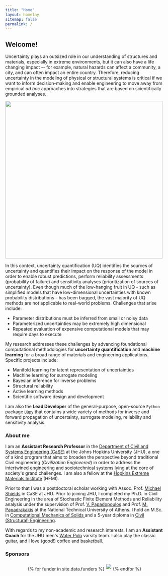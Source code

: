 ```yaml
---
title: "Home"
layout: homelay
sitemap: false
permalink: /
---
```


## Welcome!
Uncertainty plays an outsized role in our understanding of structures and materials, especially in extreme environments, but it can also have a life changing impact -- for example, natural hazards can affect a community, a city, and can often impact an entire country. Therefore, reducing uncertainty in the modeling of physical or structural systems is critical if we want to inform decision-making and enable engineering to move away from empirical <i>ad hoc</i> approaches into strategies that are based on scientifically grounded analyses.

 
<div class="container">
<div class="row">
<div class="col-md-12 col-sm-12" style="background-color:transparent" >
  <img src="{{ site.url }}{{ site.baseurl }}/images/respic/UQ.png" width="500px"/>
</div>

In this context, uncertainty quantification (UQ) identifies the sources of uncertainty and quantifies their impact on the response of the model in order to enable robust predictions, perform reliability assessments (probability of failure) and sensitivity analyses (prioritization of sources of uncertainty). Even though much of the low-hanging fruit in UQ - such as simplified models that have low-dimensional uncertainties with known probability distributions - has been bagged, the vast majority of UQ methods are not applicable to real-world problems. Challenges that arise include:

* Parameter distributions must be inferred from small or noisy data
* Parameterized uncertainties may be extremely high dimensional
* Repeated evaluation of expensive computational models that may require days to execute


My research addresses these challenges by advancing foundational computational methodologies for <strong>uncertainty quantification</strong> and <strong>machine learning</strong> for a broad range of materials and engineering applications.  Specific projects include: 

* Manifold learning for latent representation of uncertainties
* Machine learning for surrogate modeling 
* Bayesian inference for inverse problems
* Structural reliability
* Active learning methods 
* Scientific software design and development

I am also the <strong>Lead Developer</strong> of the general-purpose, open-source <code>Python</code> package <a href='https://github.com/SURGroup/UQpy' target='_blank'><code>UQpy</code></a> that contains a wide variety of methods for inverse and forward propagation of uncertainty, surrogate modeling, reliability and sensitivity analysis. 

### About me 

I am an <strong>Assistant Research Professor</strong> in the <a href="https://engineering.jhu.edu/case/" target="_blank">Department of Civil and Systems Engineering (CaSE)</a> at the Johns Hopkins University (JHU), a one of a kind program that aims to broaden the perspective beyond traditional Civil engineering (<i>Civilization Engineered</i>) in order to address the intertwined engineering and sociotechnical systems lying at the core of society's grand challenges. I am also a fellow at the <a href="https://www.google.com/search?client=safari&rls=en&q=hopkins+HEMI&ie=UTF-8&oe=UTF-8" target="_blank">Hopkins Extreme Materials Institute</a> (HEMI). 

Prior to that I was a postdoctoral scholar working with Assoc. Prof. <a href="https://engineering.jhu.edu/faculty/michael-shields/" target="_blank">Michael Shields</a>  in CaSE at JHU. Prior to joining JHU, I completed my Ph.D. in Civil Engineering in the area of Stochastic Finite Element Methods and Reliability analysis under the supervision of Prof. <a href="https://scholar.google.gr/citations?user=gNdMW-sAAAAJ&hl=el" target="_blank">V. Papadopoulos</a>  and Prof. <a href="https://scholar.google.com/citations?user=wwTD1HcAAAAJ&hl=en" target="_blank">M. Papadrakakis</a> at the National Technical University of Athens. I hold an M.Sc. in <a href="http://compmech.chemeng.ntua.gr/?&lang=en" target="_blank">Computational Mechanics of Solids </a> and a 5-year diploma in <a href="https://www.ntua.gr/en/schools/item/25-school-of-civil-engineering" target="_blank">Civil (Structural) Engineering</a>. 


With regards to my non-academic and research interests, I am an <strong>Assistant Coach</strong> for the JHU men's <a href="https://hopkinssports.com/sports/mens-water-polo" target="_blank">Water Polo</a> varsity team. I also play the classic guitar, and I love (good!) coffee and basketball.


### Sponsors
<div class="jumbotron">
  <div style='display:block; text-align:center; margin-left:auto; margin-right:auto;'>
 {% for funder in site.data.funders %}<a href="{{ funder.url }}" target="_blank"><img src='{{ site.url }}{{ site.baseurl }}/images/logopic/{{ funder.image }}' style='max-height: 80px; max-width: 200px; margin: 1%'/></a>{% endfor %}
  </div>
</div>





